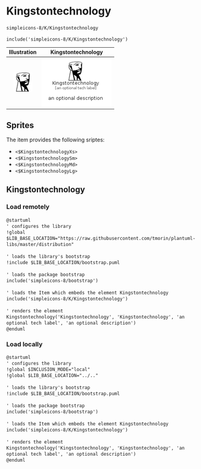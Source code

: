 # Kingstontechnology


```text
simpleicons-8/K/Kingstontechnology
```

```text
include('simpleicons-8/K/Kingstontechnology')
```



| Illustration | Kingstontechnology |
| :---: | :---: |
| ![illustration for Illustration](../../simpleicons-8/K/Kingstontechnology.png) | ![illustration for Kingstontechnology](../../simpleicons-8/K/Kingstontechnology.Local.png) |



## Sprites
The item provides the following sriptes:

- `<$KingstontechnologyXs>`
- `<$KingstontechnologySm>`
- `<$KingstontechnologyMd>`
- `<$KingstontechnologyLg>`





## Kingstontechnology

### Load remotely
```plantuml
@startuml
' configures the library
!global $LIB_BASE_LOCATION="https://raw.githubusercontent.com/tmorin/plantuml-libs/master/distribution"

' loads the library's bootstrap
!include $LIB_BASE_LOCATION/bootstrap.puml

' loads the package bootstrap
include('simpleicons-8/bootstrap')

' loads the Item which embeds the element Kingstontechnology
include('simpleicons-8/K/Kingstontechnology')

' renders the element
Kingstontechnology('Kingstontechnology', 'Kingstontechnology', 'an optional tech label', 'an optional description')
@enduml
```

### Load locally
```plantuml
@startuml
' configures the library
!global $INCLUSION_MODE="local"
!global $LIB_BASE_LOCATION="../.."

' loads the library's bootstrap
!include $LIB_BASE_LOCATION/bootstrap.puml

' loads the package bootstrap
include('simpleicons-8/bootstrap')

' loads the Item which embeds the element Kingstontechnology
include('simpleicons-8/K/Kingstontechnology')

' renders the element
Kingstontechnology('Kingstontechnology', 'Kingstontechnology', 'an optional tech label', 'an optional description')
@enduml
```


